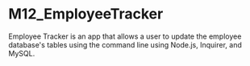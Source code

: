 # M12_EmployeeTracker
Employee Tracker is an app that allows a user to update the employee database's  tables using the command line using Node.js, Inquirer, and MySQL. 
